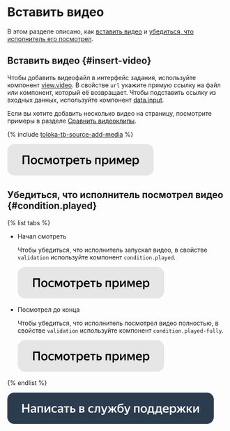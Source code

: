 # Вставить видео

В этом разделе описано, как [вставить видео](#insert-videos) и [убедиться, что исполнитель его посмотрел](#condition.played).


## Вставить видео {#insert-video}

Чтобы добавить видеофайл в интерфейс задания, используйте компонент [view.video](../reference/view.video.md). В свойстве `url` укажите прямую ссылку на файл или компонент, который её возвращает. Чтобы подставить ссылку из входных данных, используйте компонент [data.input](work-with-data.md).

Если вы хотите добавить несколько видео на страницу, посмотрите примеры в разделе [Сравнить видеоклипы](sbs-video.md).

{% include [toloka-tb-source-add-media](../_includes/toloka-tb-source/id-toloka-tb-source/add-media.md) %}

[![](../_images/buttons/view-example.svg)](https://ya.cc/t/FOXAVSwG3YCgaE)

## Убедиться, что исполнитель посмотрел видео {#condition.played}

{% list tabs %}

- Начал смотреть

  Чтобы убедиться, что исполнитель запускал видео, в свойстве `validation` используйте компонент `condition.played`.

  [![](../_images/buttons/view-example.svg)](https://ya.cc/t/KUpry3ii3YCgnL)

- Посмотрел до конца

  Чтобы убедиться, что исполнитель посмотрел видео полностью, в свойстве `validation` используйте компонент `condition.played-fully`.

  [![](../_images/buttons/view-example.svg)](https://ya.cc/t/sxyLBwnx3YCgyu)

{% endlist %}

[![](../_images/buttons/contact-support.svg)](../concepts/support.md)
